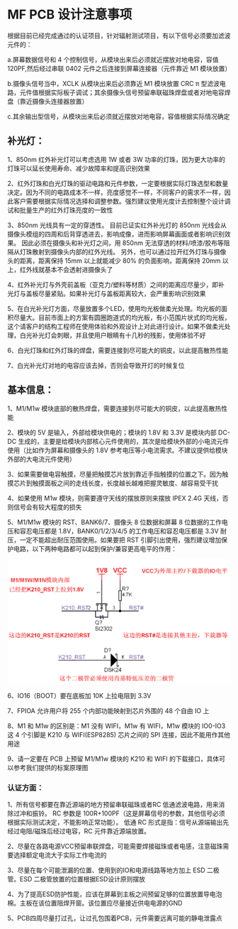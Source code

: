 

# MF PCB 设计注意事项


根据目前已经完成通过的认证项目，针对辐射测试项目，有以下信号必须要加滤波元件的：

a.屏幕数据信号和 4 个控制信号，从模块出来后必须就近摆放对地电容，容值 120PF,然后经过串联 0402 元件之后连接到屏幕连接器（元件靠近 M1 模块放置）
  
b.摄像头信号当中，XCLK 从模块出来后必须靠近 M1 模块放置 CRC π 型滤波电路，元件值根据实际板子调试；其余摄像头信号预留串联磁珠焊盘或者对地电容焊盘（靠近摄像头连接器放置）
  
c.其余输出型信号，从模块出来后必须就近摆放对地电容，容值根据实际情况确定


## 补光灯：

1、850nm 红外补光灯可以考虑选用 1W 或者 3W 功率的灯珠，因为更大功率的灯珠可以延长使用寿命、减少故障率和提高识别效果

2、红外灯珠和白光灯珠的驱动电路和元件参数，一定要根据实际灯珠选型和数量决定。因为不同的电路成本不一样，亮度感觉不一样，不同客户的需求不一样，因此客户需要根据实际情况选择和调整参数。强烈建议使用光度计去控制整个设计调试和批量生产的红外灯珠亮度的一致性

3、850nm 光线具有一定的穿透性。 目前已证实红外补光灯的 850nm 光线会从摄像头模组的四周和后背穿透进去，影响成像，进而影响屏幕画面或者影响识别效果。 因此必须在摄像头和补光灯之间，用 850nm 无法穿透的材料/喷漆/胶布等阻隔从灯珠散射到摄像头内部的红外光线。 另外，也可以通过拉开红外灯珠与摄像头的距离，距离保持 15mm 以上就能减少 80% 的负面影响，距离保持 20mm 以上，红外线就基本不会透射进摄像头了

4、红外补光灯与外壳前盖板（亚克力/塑料等材质）之间的距离应尽量少，即补光灯与盖板尽量紧贴。如果补光灯与盖板距离较大，会严重影响识别效果

5、在白光补光灯方面，尽量放置多个LED，使用均光板做柔光处理。均光板的面积尽量大。目前市面上的方案有圆圈跑道式的均光板，有小范围片状式的均光板，这个请客户的结构工程师在使用体验和外观设计上对此进行设计。如果不做柔光处理，白光补光灯会刺眼，并且使用户眼睛有十几秒的残影，使用体验不好

6、白光灯珠和红外灯珠的焊盘，需要连接到尽可能大的铜皮，以此提高散热性能

7、白光补光灯对地的电容应该去掉，否则会导致开灯的时候复位



## 基本信息：

1、M1/M1w 模块底部的散热焊盘，需要连接到尽可能大的铜皮，以此提高散热性能

2、模块的 5V 是输入，外部给模块供电的；模块的 1.8V 和 3.3V 是模块内部 DC-DC 生成的，主要是给模块内部核心元件使用的，其次是给模块外部的小电流元件使用（比如作为屏幕和摄像头的 1.8V 参考电压等小电流需求。不建议提供给模块外部的大电流元件使用）

3、如果需要做电容触摸，尽量把触摸芯片放到靠近手指触摸的位置之下。因为触摸芯片到触摸面板之间的走线长度，长度越长越难把握灵敏度、越容易受干扰

4、如果使用 M1w 模块，则需要遵守天线的摆放原则来摆放 IPEX 2.4G 天线，否则信号会有较大程度的损失

5、M1/M1w 模块的 RST、BANK6/7、摄像头 8 位数据和屏幕 8 位数据的工作电压和容忍电压都是 1.8V，BANK0/1/2/3/4/5 的工作电压和容忍电压都是 3.3V 耐压，一定不能超出耐压范围使用。如果要把 RST 引脚引出使用，强烈建议增加保护电路，以下两种电路都可以起到保护/兼容更高电平的作用：

![](../../assets/other/mf_precautions.png)

6、IO16（BOOT）要在底板加 10K 上拉电阻到 3.3V

7、FPIOA 允许用户将 255 个内部功能映射到芯片外围的 48 个自由 IO 上

8、M1 和 M1w 的区别是：M1 没有 WIFI，M1w 有 WIFI，M1w 模块的 IO0-IO3 这 4 个引脚是 K210 与 WIFI(ESP8285) 芯片之间的 SPI 连接，因此不能用作其他用途

9、请一定要在 PCB 上预留 M1/M1w 模块的 K210 和 WIFI 的下载接口，具体可以参考我们提供的标案原理图

### 认证方面：

1、所有信号都要在靠近源端的地方预留串联磁珠或者RC 低通滤波电路，用来消除过冲和振铃。
    RC 参数是 100R+100PF（这是屏幕信号的参数，其他信号必须根据实际测试决定，不能影响正常功能）。
    低通 RC 形式是指：信号从源端输出先经过电阻/磁珠后经过电容，RC 元件靠近源端放置。

2、尽量在各路电源VCC预留串联焊盘，可能需要焊接磁珠或者电感，注意磁珠需要选择额定电流大于实际工作电流的

3、尽量在每个可能泄漏的位置、使用到的IO和电源线路等地方加上 ESD 二极管。ESD 二极管放置的位置根据ESD设计原则摆放

4、为了提高ESD防护性能，应该在屏幕到主板之间预留足够的位置放置导电泡棉。主板在该位置阻焊开窗。该位置应尽量接近供电电源的GND

5、PCB四周尽量打过孔，让过孔包围着PCB，元件需要远离可能的静电泄露点
